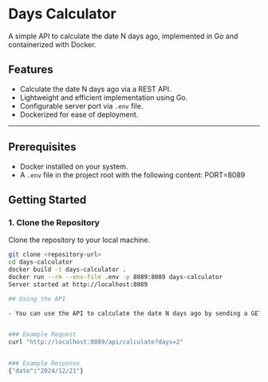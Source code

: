 # Days Calculator

A simple API to calculate the date N days ago, implemented in Go and containerized with Docker.

## Features

- Calculate the date N days ago via a REST API.
- Lightweight and efficient implementation using Go.
- Configurable server port via `.env` file.
- Dockerized for ease of deployment.

---

## Prerequisites

- Docker installed on your system.
- A `.env` file in the project root with the following content:
PORT=8089


## Getting Started

### 1. Clone the Repository
Clone the repository to your local machine.

```bash
git clone <repository-url>
cd days-calculator
docker build -t days-calculator .
docker run --rm --env-file .env -p 8089:8089 days-calculator
Server started at http://localhost:8089

## Using the API

- You can use the API to calculate the date N days ago by sending a GET request to the /api/calculate endpoint.


### Example Request
curl "http://localhost:8089/api/calculate?days=2"


### Example Response
{"date":"2024/12/21"}


